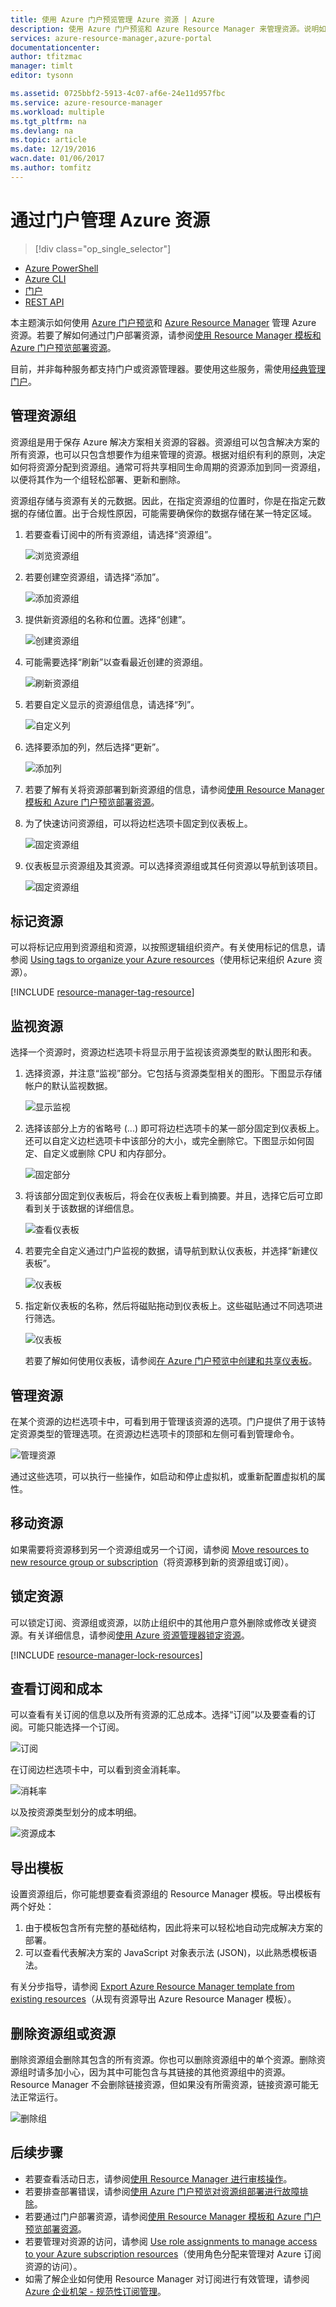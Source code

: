 ```yaml
---
title: 使用 Azure 门户预览管理 Azure 资源 | Azure
description: 使用 Azure 门户预览和 Azure Resource Manager 来管理资源。说明如何使用仪表板进行资源监视。
services: azure-resource-manager,azure-portal
documentationcenter: 
author: tfitzmac
manager: timlt
editor: tysonn

ms.assetid: 0725bbf2-5913-4c07-af6e-24e11d957fbc
ms.service: azure-resource-manager
ms.workload: multiple
ms.tgt_pltfrm: na
ms.devlang: na
ms.topic: article
ms.date: 12/19/2016
wacn.date: 01/06/2017
ms.author: tomfitz
---
```


# 通过门户管理 Azure 资源
> [!div class="op_single_selector"]
- [Azure PowerShell](./powershell-azure-resource-manager.md)
- [Azure CLI](./xplat-cli-azure-resource-manager.md)
- [门户](./resource-group-portal.md)
- [REST API](./resource-manager-rest-api.md)

本主题演示如何使用 [Azure 门户预览](https://portal.azure.cn)和 [Azure Resource Manager](./resource-group-overview.md) 管理 Azure 资源。若要了解如何通过门户部署资源，请参阅[使用 Resource Manager 模板和 Azure 门户预览部署资源](./resource-group-template-deploy-portal.md)。

目前，并非每种服务都支持门户或资源管理器。要使用这些服务，需使用[经典管理门户](https://manage.windowsazure.cn)。

## <a name="create-resource-group-and-resources"></a> 管理资源组

资源组是用于保存 Azure 解决方案相关资源的容器。资源组可以包含解决方案的所有资源，也可以只包含想要作为组来管理的资源。根据对组织有利的原则，决定如何将资源分配到资源组。通常可将共享相同生命周期的资源添加到同一资源组，以便将其作为一个组轻松部署、更新和删除。

资源组存储与资源有关的元数据。因此，在指定资源组的位置时，你是在指定元数据的存储位置。出于合规性原因，可能需要确保你的数据存储在某一特定区域。

1. 若要查看订阅中的所有资源组，请选择“资源组”。

    ![浏览资源组](./media/resource-group-portal/browse-groups.png)  

2. 若要创建空资源组，请选择“添加”。

    ![添加资源组](./media/resource-group-portal/add-resource-group.png)  

3. 提供新资源组的名称和位置。选择“创建”。

    ![创建资源组](./media/resource-group-portal/create-empty-group.png)  

4. 可能需要选择“刷新”以查看最近创建的资源组。

    ![刷新资源组](./media/resource-group-portal/refresh-resource-groups.png)  

5. 若要自定义显示的资源组信息，请选择“列”。

    ![自定义列](./media/resource-group-portal/select-columns.png)  

6. 选择要添加的列，然后选择“更新”。

    ![添加列](./media/resource-group-portal/add-columns.png)  

7. 若要了解有关将资源部署到新资源组的信息，请参阅[使用 Resource Manager 模板和 Azure 门户预览部署资源](./resource-group-template-deploy-portal.md)。
8. 为了快速访问资源组，可以将边栏选项卡固定到仪表板上。

    ![固定资源组](./media/resource-group-portal/pin-group.png)  

9. 仪表板显示资源组及其资源。可以选择资源组或其任何资源以导航到该项目。

    ![固定资源组](./media/resource-group-portal/show-resource-group-dashboard.png)  

## 标记资源
可以将标记应用到资源组和资源，以按照逻辑组织资产。有关使用标记的信息，请参阅 [Using tags to organize your Azure resources](./resource-group-using-tags.md)（使用标记来组织 Azure 资源）。

[!INCLUDE [resource-manager-tag-resource](../../includes/resource-manager-tag-resources.md)]

## 监视资源
选择一个资源时，资源边栏选项卡将显示用于监视该资源类型的默认图形和表。

1. 选择资源，并注意“监视”部分。它包括与资源类型相关的图形。下图显示存储帐户的默认监视数据。

    ![显示监视](./media/resource-group-portal/show-monitoring.png)  

2. 选择该部分上方的省略号 (...) 即可将边栏选项卡的某一部分固定到仪表板上。还可以自定义边栏选项卡中该部分的大小，或完全删除它。下图显示如何固定、自定义或删除 CPU 和内存部分。

    ![固定部分](./media/resource-group-portal/pin-cpu-section.png)  

3. 将该部分固定到仪表板后，将会在仪表板上看到摘要。并且，选择它后可立即看到关于该数据的详细信息。

    ![查看仪表板](./media/resource-group-portal/view-startboard.png)  

4. 若要完全自定义通过门户监视的数据，请导航到默认仪表板，并选择“新建仪表板”。

    ![仪表板](./media/resource-group-portal/dashboard.png)  

5. 指定新仪表板的名称，然后将磁贴拖动到仪表板上。这些磁贴通过不同选项进行筛选。

    ![仪表板](./media/resource-group-portal/create-dashboard.png)  

     若要了解如何使用仪表板，请参阅[在 Azure 门户预览中创建和共享仪表板](../azure-portal/azure-portal-dashboards.md)。

## <a name="manage-resources"></a> 管理资源
在某个资源的边栏选项卡中，可看到用于管理该资源的选项。门户提供了用于该特定资源类型的管理选项。在资源边栏选项卡的顶部和左侧可看到管理命令。

![管理资源](./media/resource-group-portal/manage-resources.png)  

通过这些选项，可以执行一些操作，如启动和停止虚拟机，或重新配置虚拟机的属性。

## 移动资源
如果需要将资源移到另一个资源组或另一个订阅，请参阅 [Move resources to new resource group or subscription](./resource-group-move-resources.md)（将资源移到新的资源组或订阅）。

## 锁定资源
可以锁定订阅、资源组或资源，以防止组织中的其他用户意外删除或修改关键资源。有关详细信息，请参阅[使用 Azure 资源管理器锁定资源](./resource-group-lock-resources.md)。

[!INCLUDE [resource-manager-lock-resources](../../includes/resource-manager-lock-resources.md)]

## 查看订阅和成本
可以查看有关订阅的信息以及所有资源的汇总成本。选择“订阅”以及要查看的订阅。可能只能选择一个订阅。

![订阅](./media/resource-group-portal/select-subscription.png)  

在订阅边栏选项卡中，可以看到资金消耗率。

![消耗率](./media/resource-group-portal/burn-rate.png)  

以及按资源类型划分的成本明细。

![资源成本](./media/resource-group-portal/cost-by-resource.png)  

## 导出模板
设置资源组后，你可能想要查看资源组的 Resource Manager 模板。导出模板有两个好处：

1. 由于模板包含所有完整的基础结构，因此将来可以轻松地自动完成解决方案的部署。
2. 可以查看代表解决方案的 JavaScript 对象表示法 (JSON)，以此熟悉模板语法。

有关分步指导，请参阅 [Export Azure Resource Manager template from existing resources](./resource-manager-export-template.md)（从现有资源导出 Azure Resource Manager 模板）。

## 删除资源组或资源
删除资源组会删除其包含的所有资源。你也可以删除资源组中的单个资源。删除资源组时请多加小心，因为其中可能包含与其链接的其他资源组中的资源。Resource Manager 不会删除链接资源，但如果没有所需资源，链接资源可能无法正常运行。

![删除组](./media/resource-group-portal/delete-group.png)  

## 后续步骤
* 若要查看活动日志，请参阅[使用 Resource Manager 进行审核操作](./resource-group-audit.md)。
* 若要排查部署错误，请参阅[使用 Azure 门户预览对资源组部署进行故障排除](./resource-manager-troubleshoot-deployments-portal.md)。
* 若要通过门户部署资源，请参阅[使用 Resource Manager 模板和 Azure 门户预览部署资源](./resource-group-template-deploy-portal.md)。
* 若要管理对资源的访问，请参阅 [Use role assignments to manage access to your Azure subscription resources](../active-directory/role-based-access-control-configure.md)（使用角色分配来管理对 Azure 订阅资源的访问）。
* 如需了解企业如何使用 Resource Manager 对订阅进行有效管理，请参阅 [Azure 企业机架 - 规范性订阅管理](./resource-manager-subscription-governance.md)。

<!---HONumber=Mooncake_0103_2017-->